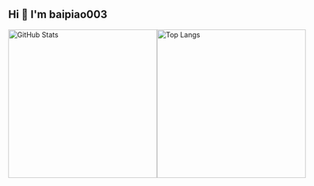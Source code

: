 ## Hi 👋 I'm baipiao003

<div style="display: flex; justify-content: space-between; align-items: center;">
  <img src="https://github-readme-stats.vercel.app/api?username=baipiao003&show_icons=true&theme=solarized-light&count_private=true&show=prs_merged_percentage" alt="GitHub Stats" width="300">
  <img src="https://github-readme-stats.vercel.app/api/top-langs/?username=baipiao003&theme=solarized-light&count_private=true" alt="Top Langs" width="300">
</div>
